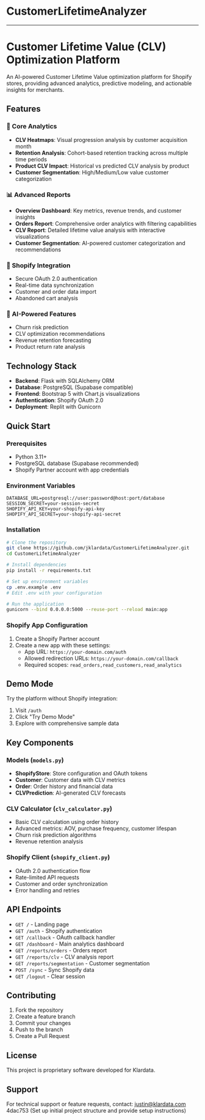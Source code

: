 
# CustomerLifetimeAnalyzer
--- 
# Customer Lifetime Value (CLV) Optimization Platform

An AI-powered Customer Lifetime Value optimization platform for Shopify stores, providing advanced analytics, predictive modeling, and actionable insights for merchants.

## Features

### 🎯 Core Analytics
- **CLV Heatmaps**: Visual progression analysis by customer acquisition month
- **Retention Analysis**: Cohort-based retention tracking across multiple time periods
- **Product CLV Impact**: Historical vs predicted CLV analysis by product
- **Customer Segmentation**: High/Medium/Low value customer categorization

### 📊 Advanced Reports
- **Overview Dashboard**: Key metrics, revenue trends, and customer insights
- **Orders Report**: Comprehensive order analytics with filtering capabilities
- **CLV Report**: Detailed lifetime value analysis with interactive visualizations
- **Customer Segmentation**: AI-powered customer categorization and recommendations

### 🔗 Shopify Integration
- Secure OAuth 2.0 authentication
- Real-time data synchronization
- Customer and order data import
- Abandoned cart analysis

### 🤖 AI-Powered Features
- Churn risk prediction
- CLV optimization recommendations
- Revenue retention forecasting
- Product return rate analysis

## Technology Stack

- **Backend**: Flask with SQLAlchemy ORM
- **Database**: PostgreSQL (Supabase compatible)
- **Frontend**: Bootstrap 5 with Chart.js visualizations
- **Authentication**: Shopify OAuth 2.0
- **Deployment**: Replit with Gunicorn

## Quick Start

### Prerequisites
- Python 3.11+
- PostgreSQL database (Supabase recommended)
- Shopify Partner account with app credentials

### Environment Variables
```env
DATABASE_URL=postgresql://user:password@host:port/database
SESSION_SECRET=your-session-secret
SHOPIFY_API_KEY=your-shopify-api-key
SHOPIFY_API_SECRET=your-shopify-api-secret
```

### Installation
```bash
# Clone the repository
git clone https://github.com/jklardata/CustomerLifetimeAnalyzer.git
cd CustomerLifetimeAnalyzer

# Install dependencies
pip install -r requirements.txt

# Set up environment variables
cp .env.example .env
# Edit .env with your configuration

# Run the application
gunicorn --bind 0.0.0.0:5000 --reuse-port --reload main:app
```

### Shopify App Configuration
1. Create a Shopify Partner account
2. Create a new app with these settings:
   - App URL: `https://your-domain.com/auth`
   - Allowed redirection URLs: `https://your-domain.com/callback`
   - Required scopes: `read_orders,read_customers,read_analytics`

## Demo Mode

Try the platform without Shopify integration:
1. Visit `/auth`
2. Click "Try Demo Mode"
3. Explore with comprehensive sample data

## Key Components

### Models (`models.py`)
- **ShopifyStore**: Store configuration and OAuth tokens
- **Customer**: Customer data with CLV metrics
- **Order**: Order history and financial data
- **CLVPrediction**: AI-generated CLV forecasts

### CLV Calculator (`clv_calculator.py`)
- Basic CLV calculation using order history
- Advanced metrics: AOV, purchase frequency, customer lifespan
- Churn risk prediction algorithms
- Revenue retention analysis

### Shopify Client (`shopify_client.py`)
- OAuth 2.0 authentication flow
- Rate-limited API requests
- Customer and order synchronization
- Error handling and retries

## API Endpoints

- `GET /` - Landing page
- `GET /auth` - Shopify authentication
- `GET /callback` - OAuth callback handler
- `GET /dashboard` - Main analytics dashboard
- `GET /reports/orders` - Orders report
- `GET /reports/clv` - CLV analysis report
- `GET /reports/segmentation` - Customer segmentation
- `POST /sync` - Sync Shopify data
- `GET /logout` - Clear session

## Contributing

1. Fork the repository
2. Create a feature branch
3. Commit your changes
4. Push to the branch
5. Create a Pull Request

## License

This project is proprietary software developed for Klardata.

## Support

For technical support or feature requests, contact: justin@klardata.com
4dac753 (Set up initial project structure and provide setup instructions)
